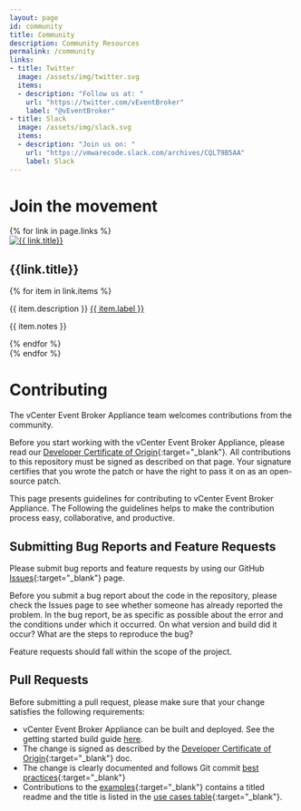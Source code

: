 ```yaml
---
layout: page
id: community
title: Community
description: Community Resources
permalink: /community
links:
- title: Twitter
  image: /assets/img/twitter.svg
  items:
  - description: "Follow us at: "
    url: "https://twitter.com/vEventBroker"
    label: "@vEventBroker"
- title: Slack
  image: /assets/img/slack.svg
  items: 
  - description: "Join us on: "
    url: "https://vmwarecode.slack.com/archives/CQLT9B5AA"
    label: Slack
---
```


# Join the movement

<div class="container pb-3">
  <div class="row">
    {% for link in page.links %}
    <div class="col community-item text-center shadow-sm m-2 p-2">
      <div class="icon">
        <a href="{{ link.url }}" target="_blank"><img src="{{ link.image | relative_url }}" alt="{{ link.title}}"></a>  
      </div>
      <h2 class="mt-2">{{link.title}}</h2>
      {% for item in link.items %}
      <div class="link-description">
        <p>{{ item.description }} <a href="{{ item.url }}" target="_blank">{{ item.label }}</a></p>
        <p>{{ item.notes }}</p>
      </div>
      {% endfor %}
    </div>
    {% endfor %}
  </div>
</div>

# Contributing

The vCenter Event Broker Appliance team welcomes contributions from the community.

Before you start working with the vCenter Event Broker Appliance, please read our [Developer Certificate of Origin](https://cla.vmware.com/dco){:target="_blank"}. All contributions to this repository must be signed as described on that page. Your signature certifies that you wrote the patch or have the right to pass it on as an open-source patch.

This page presents guidelines for contributing to vCenter Event Broker Appliance. The Following the guidelines helps to make the contribution process easy, collaborative, and productive.

## Submitting Bug Reports and Feature Requests

Please submit bug reports and feature requests by using our GitHub [Issues](https://github.com/vmware-samples/vcenter-event-broker-appliance/issues){:target="_blank"} page.

Before you submit a bug report about the code in the repository, please check the Issues page to see whether someone has already reported the problem. In the bug report, be as specific as possible about the error and the conditions under which it occurred. On what version and build did it occur? What are the steps to reproduce the bug?

Feature requests should fall within the scope of the project.

## Pull Requests

Before submitting a pull request, please make sure that your change satisfies the following requirements:
- vCenter Event Broker Appliance can be built and deployed. See the getting started build guide [here](getting-started-build.md).
- The change is signed as described by the [Developer Certificate of Origin](https://cla.vmware.com/dco){:target="_blank"} doc.
- The change is clearly documented and follows Git commit [best practices](https://chris.beams.io/posts/git-commit/){:target="_blank"}
- Contributions to the [examples](https://github.com/vmware-samples/vcenter-event-broker-appliance/tree/master/examples){:target="_blank"} contains a titled readme and the title is listed in the [use cases table](https://github.com/vmware-samples/vcenter-event-broker-appliance/blob/master/examples/README.md){:target="_blank"}.
